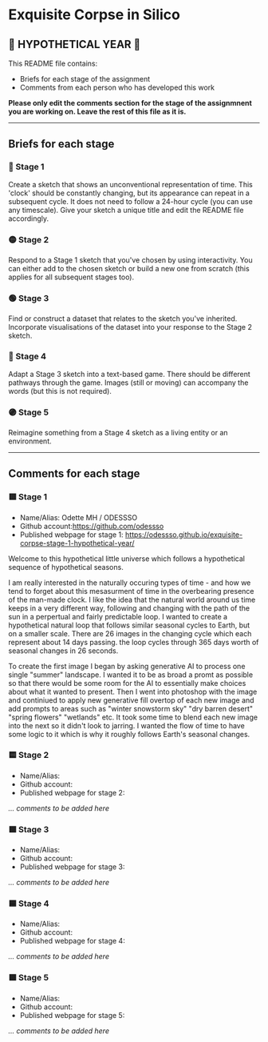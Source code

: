 # Exquisite Corpse in Silico
## 🔻 HYPOTHETICAL YEAR 🔻

This README file contains:
- Briefs for each stage of the assignment
- Comments from each person who has developed this work

**Please only edit the comments section for the stage of the assignmnent you are working on. Leave the rest of this file as it is.**

*****
## Briefs for each stage

### 🔴 Stage 1
Create a sketch that shows an unconventional representation of time. This 'clock' should be constantly changing, but its appearance can repeat in a subsequent cycle. It does not need to follow a 24-hour cycle (you can use any timescale). Give your sketch a unique title and edit the README file accordingly.

### 🟡 Stage 2
Respond to a Stage 1 sketch that you've chosen by using interactivity. You can either add to the chosen sketch or build a new one from scratch (this applies for all subsequent stages too).

### 🟢 Stage 3
Find or construct a dataset that relates to the sketch you've inherited. Incorporate visualisations of the dataset into your response to the Stage 2 sketch.

### 🔵 Stage 4
Adapt a Stage 3 sketch into a text-based game. There should be different pathways through the game. Images (still or moving) can accompany the words (but this is not required).

### 🟣 Stage 5
Reimagine something from a Stage 4 sketch as a living entity or an environment.

*****
## Comments for each stage

### 🟥 Stage 1
- Name/Alias: Odette MH / ODESSSO
- Github account:https://github.com/odessso
- Published webpage for stage 1: https://odessso.github.io/exquisite-corpse-stage-1-hypothetical-year/

Welcome to this hypothetical little universe which follows a hypothetical sequence of hypothetical seasons.

I am really interested in the naturally occuring types of time - and how we tend to forget about this mesasurment of time in the overbearing presence of the man-made clock. I like the idea that the natural world around us time keeps in a very different way, following and changing with the path of the sun in a perpertual and fairly predictable loop. I wanted to create a hypothetical natural loop that follows similar seasonal cycles to Earth, but on a smaller scale. There are 26 images in the changing cycle which each represent about 14 days passing. the loop cycles through 365 days worth of seasonal changes in 26 seconds.

To create the first image I began by asking generative AI to process one single "summer" landscape. I wanted it to be as broad a promt as possible so that there would be some room for the AI to essentially make choices about what it wanted to present. Then I went into photoshop with the image and continiued to apply new generative fill overtop of each new image and add prompts to areas such as "winter snowstorm sky" "dry barren desert" "spring flowers" "wetlands" etc. It took some time to blend each new image into the next so it didn't look to jarring. I wanted the flow of time to have some logic to it which is why it roughly follows Earth's seasonal changes.

### 🟨 Stage 2
- Name/Alias:
- Github account:
- Published webpage for stage 2:

*... comments to be added here*

### 🟩 Stage 3
- Name/Alias:
- Github account:
- Published webpage for stage 3:

*... comments to be added here*

### 🟦 Stage 4
- Name/Alias:
- Github account:
- Published webpage for stage 4:

*... comments to be added here*

### 🟪 Stage 5
- Name/Alias:
- Github account:
- Published webpage for stage 5:

*... comments to be added here*
